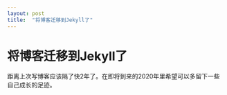 ```yaml
---
layout: post
title:  "将博客迁移到Jekyll了"
---
```


# 将博客迁移到Jekyll了

距离上次写博客应该隔了快2年了。在即将到来的2020年里希望可以多留下一些自己成长的足迹。